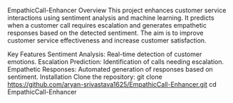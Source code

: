 EmpathicCall-Enhancer
Overview
This project enhances customer service interactions using sentiment analysis and machine learning. It predicts when a customer call requires escalation and generates empathetic responses based on the detected sentiment. The aim is to improve customer service effectiveness and increase customer satisfaction.

Key Features
Sentiment Analysis: Real-time detection of customer emotions.
Escalation Prediction: Identification of calls needing escalation.
Empathetic Responses: Automated generation of responses based on sentiment.
Installation
Clone the repository:
git clone https://github.com/aryan-srivastava1625/EmpathicCall-Enhancer.git
cd EmpathicCall-Enhancer
